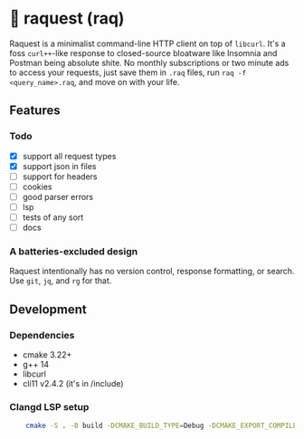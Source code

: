 # 🏓 raquest (raq)

Raquest is a minimalist command-line HTTP client on top of `libcurl`. It's a foss `curl++`-like response to closed-source bloatware like Insomnia and Postman being absolute shite. No monthly subscriptions or two minute ads to access your requests, just save them in `.raq` files, run `raq -f <query_name>.raq`, and move on with your life.

## Features

### Todo
- [x] support all request types
- [x] support json in files
- [ ] support for headers
- [ ] cookies
- [ ] good parser errors
- [ ] lsp
- [ ] tests of any sort
- [ ] docs

### A batteries-excluded design

Raquest intentionally has no version control, response formatting, or search. Use `git`, `jq`, and `rg` for that.

## Development

### Dependencies
- cmake 3.22+
- g++ 14
- libcurl
- cli11 v2.4.2 (it's in /include)

### Clangd LSP setup
```bash
    cmake -S . -B build -DCMAKE_BUILD_TYPE=Debug -DCMAKE_EXPORT_COMPILE_COMMANDS=1
```
